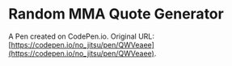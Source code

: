 # Random MMA Quote Generator

A Pen created on CodePen.io. Original URL: [https://codepen.io/no_jitsu/pen/QWVeaee](https://codepen.io/no_jitsu/pen/QWVeaee).

